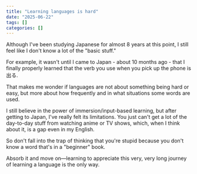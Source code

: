 ```yaml
---
title: "Learning languages is hard"
date: "2025-06-22"
tags: []
categories: []
---
```


Although I've been studying Japanese for almost 8 years at this point, I still feel like I don't know a lot of the "basic stuff."

For example, it wasn't until I came to Japan - about 10 months ago - that I finally properly learned that the verb you use when you pick up the phone is 出る.

That makes me wonder if languages are not about something being hard or easy, but more about how frequently and in what situations some words are used.

I still believe in the power of immersion/input-based learning, but after getting to Japan, I've really felt its limitations.
You just can't get a lot of the day-to-day stuff from watching anime or TV shows, which, when I think about it, is a gap even in my English.

So don't fall into the trap of thinking that you're stupid because you don't know a word that's in a "beginner" book.

Absorb it and move on—learning to appreciate this very, very long journey of learning a language is the only way.